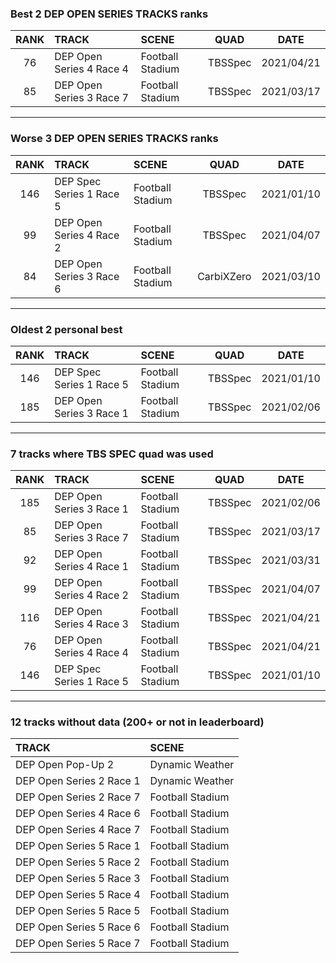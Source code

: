 ### Best 2 DEP OPEN SERIES TRACKS ranks
|RANK|TRACK|SCENE|QUAD|DATE|
|:---:|:---|:---|:---:|:---:|
|76|DEP Open Series 4 Race 4|Football Stadium|TBSSpec|2021/04/21|
|85|DEP Open Series 3 Race 7|Football Stadium|TBSSpec|2021/03/17|
---
### Worse 3 DEP OPEN SERIES TRACKS ranks
|RANK|TRACK|SCENE|QUAD|DATE|
|:---:|:---|:---|:---:|:---:|
|146|DEP Spec Series 1 Race 5|Football Stadium|TBSSpec|2021/01/10|
|99|DEP Open Series 4 Race 2|Football Stadium|TBSSpec|2021/04/07|
|84|DEP Open Series 3 Race 6|Football Stadium|CarbiXZero|2021/03/10|
---
### Oldest 2 personal best
|RANK|TRACK|SCENE|QUAD|DATE|
|:---:|:---|:---|:---:|:---:|
|146|DEP Spec Series 1 Race 5|Football Stadium|TBSSpec|2021/01/10|
|185|DEP Open Series 3 Race 1|Football Stadium|TBSSpec|2021/02/06|
---
### 7 tracks where TBS SPEC quad was used
|RANK|TRACK|SCENE|QUAD|DATE|
|:---:|:---|:---|:---:|:---:|
|185|DEP Open Series 3 Race 1|Football Stadium|TBSSpec|2021/02/06|
|85|DEP Open Series 3 Race 7|Football Stadium|TBSSpec|2021/03/17|
|92|DEP Open Series 4 Race 1|Football Stadium|TBSSpec|2021/03/31|
|99|DEP Open Series 4 Race 2|Football Stadium|TBSSpec|2021/04/07|
|116|DEP Open Series 4 Race 3|Football Stadium|TBSSpec|2021/04/21|
|76|DEP Open Series 4 Race 4|Football Stadium|TBSSpec|2021/04/21|
|146|DEP Spec Series 1 Race 5|Football Stadium|TBSSpec|2021/01/10|
---
### 12 tracks without data (200+ or not in leaderboard)
|TRACK|SCENE|
|:---|:---|
|DEP Open Pop-Up 2|Dynamic Weather|
|DEP Open Series 2 Race 1|Dynamic Weather|
|DEP Open Series 2 Race 7|Football Stadium|
|DEP Open Series 4 Race 6|Football Stadium|
|DEP Open Series 4 Race 7|Football Stadium|
|DEP Open Series 5 Race 1|Football Stadium|
|DEP Open Series 5 Race 2|Football Stadium|
|DEP Open Series 5 Race 3|Football Stadium|
|DEP Open Series 5 Race 4|Football Stadium|
|DEP Open Series 5 Race 5|Football Stadium|
|DEP Open Series 5 Race 6|Football Stadium|
|DEP Open Series 5 Race 7|Football Stadium|
